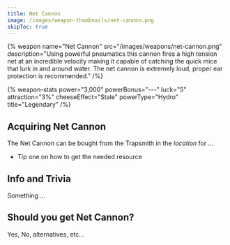 ```yaml
---
title: Net Cannon
image: /images/weapon-thumbnails/net-cannon.png
skipToc: true
---
```


{% weapon
 name="Net Cannon"
 src="/images/weapons/net-cannon.png"
 description="Using powerful pneumatics this cannon fires a high tension net at an incredible velocity making it capable of catching the quick mice that lurk in and around water. The net cannon is extremely loud, proper ear protection is recommended."
/%}

{% weapon-stats
 power="3,000"
 powerBonus="---"
 luck="5"
 attraction="3%"
 cheeseEffect="Stale"
 powerType="Hydro"
 title="Legendary"
/%}

## Acquiring Net Cannon

The Net Cannon can be bought from the Trapsmith in the *location* for ...

- Tip one on how to get the needed resource

## Info and Trivia

Something ...

## Should you get Net Cannon?

Yes, No, alternatives, etc...
